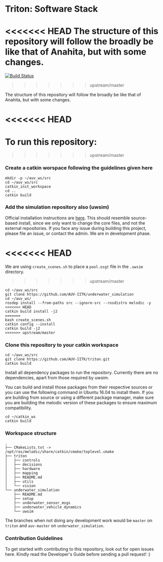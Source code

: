 
# Triton: Software Stack

<<<<<<< HEAD
The structure of this repository will follow the broadly be like that of Anahita, but with some changes. 
=======
[![Build Status](https://travis-ci.org/AUV-IITK/triton.svg?branch=master)](https://travis-ci.org/AUV-IITK/triton)

>>>>>>> upstream/master

The structure of this repository will follow the broadly be like that of Anahita, but with some changes. 

<<<<<<< HEAD
=======
# To run this repository:

>>>>>>> upstream/master
### Create a catkin worspace following the guidelines given here
```
mkdir -p ~/auv_ws/src
cd ~/auv_ws/src
catkin_init_workspace
cd ..
catkin build
```

### Add the simulation repository also (uwsim)

Official installation instructions are [here](http://www.irs.uji.es/uwsim/wiki/index.php?title=Installing_UWSim). This should resemble source-based install, since we only want to change the core files, and not the external repositories. If you face any issue during building this project, please file an issue, or contact the admin. We are in development phase.

<<<<<<< HEAD
=======
We are using `create_scenes.sh` to place a `pool.osgt` file in the `.uwsim` directory. 

>>>>>>> upstream/master
```
cd ~/auv_ws/src
git clone https://github.com/AUV-IITK/underwater_simulation
cd ~/auv_ws/
rosdep install --from-paths src --ignore-src --rosdistro melodic -y
<<<<<<< HEAD
catkin build install -j2
=======
bash create_scenes.sh
catkin config --install
catkin build -j2
>>>>>>> upstream/master
```

### Clone this repository to your catkin workspace
```
cd ~/auv_ws/src
git clone https://github.com/AUV-IITK/triton.git
catkin build
```
Install all dependency packages to run the repository. Currently there are no dependencies, apart from those required by uwsim.

You can build and install those packages from their respective sources or you can use the following command in Ubuntu 16.04 to install them. If you are building from source or using a different package manager, make sure you are building the melodic version of these packages to ensure maximum compatibility.

```
cd ~/catkin_ws
catkin build
```

### Workspace structure
```
.
├── CMakeLists.txt -> /opt/ros/melodic/share/catkin/cmake/toplevel.cmake
├── triton
│   ├── controls
│   ├── decisions
│   ├── hardware
│   ├── mapping
│   ├── README.md
│   ├── utils
│   └── vision
└── underwater_simulation
    ├── README.md
    ├── setup
    ├── underwater_sensor_msgs
    ├── underwater_vehicle_dynamics
    └── uwsim
```

The branches when not doing any development work would be `master` on `triton` and `auv-master` on `underwater_simulation`.
### Contribution Guidelines

To get started with contributing to this repository, look out for open issues here. Kindly read the Developer's Guide before sending a pull request! :)
